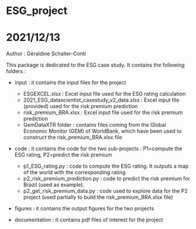 # ESG_project

# 2021/12/13 

Author : Géraldine Schaller-Conti 

This package is dedicated to the ESG case study. It contains the following folders : 

* input : it contains the input files for the project 
	* ESGEXCEL.xlsx : Excel input file used for the ESG rating calculation 
	* 2021_ESG_datascientist_casestudy_v2_data.xlsx : Excel input file (provided) used for the risk premium prediction 
	* risk_premium_BRA.xlsx : Excel input file used for the risk premium prediction 
	* GemDataXTR folder : contains files coming from the Global Economic Monitor (GEM) of WorldBank, which have been used to construct the risk_premium_BRA.xlsx file 

* code : it contains the code for the two sub-projects : P1=compute the ESG rating, P2=predict the risk premium 
	* p1_ESG_rating.py : code to compute the ESG rating. It outputs a map of the world with the corresponding rating 
	* p2_risk_premium_prediction.py : code to predict the risk premium for Brazil (used as example). 
	* p2_get_risk_premium_data.py : code used to explore data for the P2 project (used partially to build the risk_premium_BRA.xlsx file) 

* figures : it contains the output figures for the two projects 

* documentation : it contains pdf files of interest for the project

  
